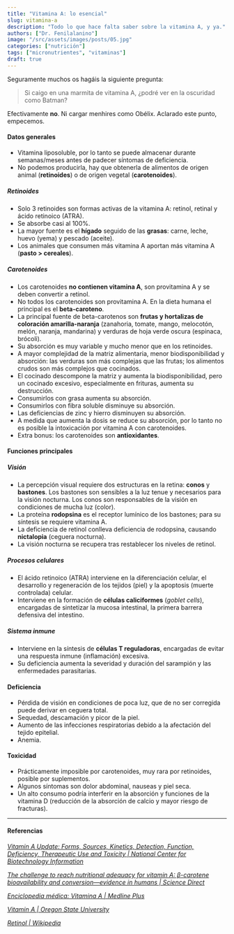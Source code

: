 ```yaml
---
title: "Vitamina A: lo esencial"
slug: vitamina-a
description: "Todo lo que hace falta saber sobre la vitamina A, y ya."
authors: ["Dr. Fenilalanino"]
image: "/src/assets/images/posts/05.jpg"
categories: ["nutrición"]
tags: ["micronutrientes", "vitaminas"]
draft: true
---
```


Seguramente muchos os hagáis la siguiente pregunta:

> Si caigo en una marmita de vitamina A, ¿podré ver en la oscuridad como Batman?

Efectivamente **no**. Ni cargar menhires como Obélix. Aclarado este punto, empecemos.


#### Datos generales
- Vitamina liposoluble, por lo tanto se puede almacenar durante semanas/meses antes de padecer síntomas de deficiencia.
- No podemos producirla, hay que obtenerla de alimentos de origen animal (**retinoides**) o de origen vegetal (**carotenoides**).

##### Retinoides
- Solo 3 retinoides son formas activas de la vitamina A: retinol, retinal y ácido retinoico (ATRA).
- Se absorbe casi al 100%.
- La mayor fuente es el **hígado** seguido de las **grasas**: carne, leche, huevo (yema) y pescado (aceite).
- Los animales que consumen más vitamina A aportan más vitamina A (**pasto > cereales**).

##### Carotenoides
- Los carotenoides **no contienen vitamina A**, son provitamina A y se deben convertir a retinol.
- No todos los carotenoides son provitamina A. En la dieta humana el principal es el **beta-caroteno**.
- La principal fuente de beta-carotenos son **frutas y hortalizas de coloración amarilla-naranja** (zanahoria, tomate, mango, melocotón, melón, naranja, mandarina) y verduras de hoja verde oscura (espinaca, brócoli).
- Su absorción es muy variable y mucho menor que en los retinoides.
- A mayor complejidad de la matriz alimentaria, menor biodisponibilidad y absorción: las verduras son más complejas que las frutas; los alimentos crudos son más complejos que cocinados.
- El cocinado descompone la matriz y aumenta la biodisponibilidad, pero un cocinado excesivo, especialmente en frituras, aumenta su destrucción.
- Consumirlos con grasa aumenta su absorción.
- Consumirlos con fibra soluble disminuye su absorción.
- Las deficiencias de zinc y hierro disminuyen su absorción.
- A medida que aumenta la dosis se reduce su absorción, por lo tanto no es posible la intoxicación por vitamina A con carotenoides.
- Extra bonus: los carotenoides son **antioxidantes**.


#### Funciones principales

##### Visión
- La percepción visual requiere dos estructuras en la retina: **conos** y **bastones**. Los bastones son sensibles a la luz tenue y necesarios para la visión nocturna. Los conos son responsables de la visión en condiciones de mucha luz (color).
- La proteína **rodopsina** es el receptor lumínico de los bastones; para su síntesis se requiere vitamina A.
- La deficiencia de retinol conlleva deficiencia de rodopsina, causando **nictalopia** (ceguera nocturna).
- La visión nocturna se recupera tras restablecer los niveles de retinol.

##### Procesos celulares
- El ácido retinoico (ATRA) interviene en la diferenciación celular, el desarrollo y regeneración de los tejidos (piel) y la apoptosis (muerte controlada) celular.
- Interviene en la formación de **células caliciformes** (*goblet cells*), encargadas de sintetizar la mucosa intestinal, la primera barrera defensiva del intestino.

##### Sistema inmune
- Interviene en la síntesis de **células T reguladoras**, encargadas de evitar una respuesta inmune (inflamación) excesiva.
- Su deficiencia aumenta la severidad y duración del sarampión y las enfermedades parasitarias.


#### Deficiencia 

- Pérdida de visión en condiciones de poca luz, que de no ser corregida puede derivar en ceguera total.
- Sequedad, descamación y picor de la piel.
- Aumento de las infecciones respiratorias debido a la afectación del tejido epitelial.
- Anemia.


#### Toxicidad

- Prácticamente imposible por carotenoides, muy rara por retinoides, posible por suplementos.
- Algunos síntomas son dolor abdominal, nauseas y piel seca.
- Un alto consumo podría interferir en la absorción y funciones de la vitamina D (reducción de la absorción de calcio y mayor riesgo de fracturas).


---

#### Referencias

*[Vitamin A Update: Forms, Sources, Kinetics, Detection, Function, Deficiency, Therapeutic Use and Toxicity | National Center for Biotechnology Information](https://www.ncbi.nlm.nih.gov/pmc/articles/PMC8157347/)*

*[The challenge to reach nutritional adequacy for vitamin A: β-carotene bioavailability and conversion—evidence in humans | Science Direct](https://www.sciencedirect.com/science/article/pii/S0002916523030289)*

*[Enciclopedia médica: Vitamina A | Medline Plus](https://medlineplus.gov/spanish/ency/article/002400.htm)*

*[Vitamin A | Oregon State University](https://lpi.oregonstate.edu/mic/vitamins/vitamin-A)*

*[Retinol | Wikipedia](https://en.wikipedia.org/wiki/Retinol)*
